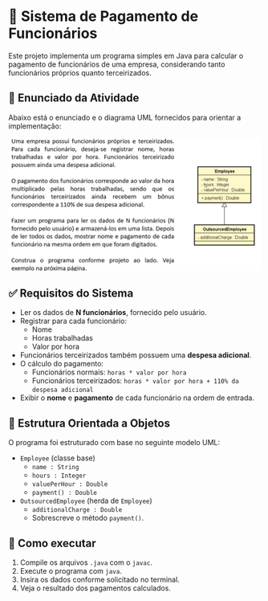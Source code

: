 # 💼 Sistema de Pagamento de Funcionários

Este projeto implementa um programa simples em Java para calcular o pagamento de funcionários de uma empresa, considerando tanto funcionários próprios quanto terceirizados.

## 📝 Enunciado da Atividade

Abaixo está o enunciado e o diagrama UML fornecidos para orientar a implementação:

![Enunciado da atividade](ENUNCIADO.png)

## ✅ Requisitos do Sistema

- Ler os dados de **N funcionários**, fornecido pelo usuário.
- Registrar para cada funcionário:
    - Nome
    - Horas trabalhadas
    - Valor por hora
- Funcionários terceirizados também possuem uma **despesa adicional**.
- O cálculo do pagamento:
    - Funcionários normais: `horas * valor por hora`
    - Funcionários terceirizados: `horas * valor por hora + 110% da despesa adicional`
- Exibir o **nome** e **pagamento** de cada funcionário na ordem de entrada.

## 🧱 Estrutura Orientada a Objetos

O programa foi estruturado com base no seguinte modelo UML:

- `Employee` (classe base)
    - `name : String`
    - `hours : Integer`
    - `valuePerHour : Double`
    - `payment() : Double`
- `OutsourcedEmployee` (herda de `Employee`)
    - `additionalCharge : Double`
    - Sobrescreve o método `payment()`.

## 🚀 Como executar

1. Compile os arquivos `.java` com o `javac`.
2. Execute o programa com `java`.
3. Insira os dados conforme solicitado no terminal.
4. Veja o resultado dos pagamentos calculados.

